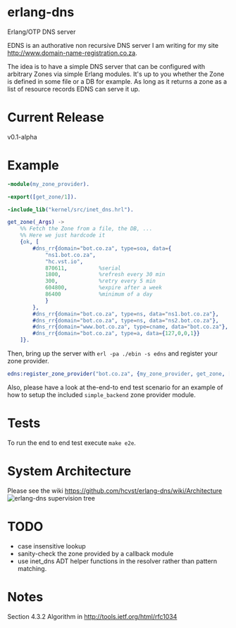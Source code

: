 erlang-dns
==========

Erlang/OTP DNS server

EDNS is an authorative non recursive DNS server I am writing for my site
http://www.domain-name-registration.co.za.

The idea is to have a simple DNS server that can be configured with 
arbitrary Zones via simple Erlang modules. It's up to you whether the
Zone is defined in some file or a DB for example. As long as it returns
a zone as a list of resource records EDNS can serve it up.

Current Release
===============
v0.1-alpha

Example
=======

```erlang
-module(my_zone_provider).

-export([get_zone/1]).

-include_lib("kernel/src/inet_dns.hrl").

get_zone(_Args) ->
    %% Fetch the Zone from a file, the DB, ...
    %% Here we just hardcode it
    {ok, [                                     
        #dns_rr{domain="bot.co.za", type=soa, data={   
            "ns1.bot.co.za",                         
            "hc.vst.io",              
            870611,          %serial
            1800,            %refresh every 30 min 
            300,             %retry every 5 min
            604800,          %expire after a week
            86400            %minimum of a day
            }
        },
        #dns_rr{domain="bot.co.za", type=ns, data="ns1.bot.co.za"},
        #dns_rr{domain="bot.co.za", type=ns, data="ns2.bot.co.za"},
        #dns_rr{domain="www.bot.co.za", type=cname, data="bot.co.za"},
        #dns_rr{domain="bot.co.za", type=a, data={127,0,0,1}}
    ]}.
```

Then, bring up the server with `erl -pa ./ebin -s edns` and register your zone 
provider.

```erlang
edns:register_zone_provider("bot.co.za", {my_zone_provider, get_zone, []}).
```

Also, please have a look at the-end-to end test scenario for an example of 
how to setup the included `simple_backend` zone provider module.

Tests
=====
To run the end to end test execute `make e2e`.

System Architecture
===================
Please see the wiki https://github.com/hcvst/erlang-dns/wiki/Architecture
![erlang-dns supervision tree](http://stick.im/i/l/lVU.png)

TODO
====
* case insensitive lookup
* sanity-check the zone provided by a callback module
* use inet_dns ADT helper functions in the resolver rather than pattern matching.

Notes
=====
Section 4.3.2 Algorithm in http://tools.ietf.org/html/rfc1034
